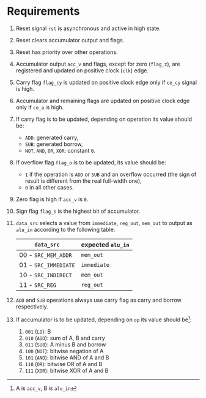 # Requirements

1. Reset signal `rst` is asynchronous and active in high state.
2. Reset clears accumulator output and flags.
3. Reset has priority over other operations.
4. Accumulator output `acc_v` and flags, except for zero (`flag_z`), are registered and updated on positive clock (`clk`) edge.
5. Carry flag `flag_cy` is updated on positive clock edge only if `ce_cy` signal is high.
6. Accumulator and remaining flags are updated on positive clock edge only if `ce_a` is high.
7. If carry flag is to be updated, depending on operation its value should be:
   - `ADD`: generated carry,
   - `SUB`: generated borrow,
   - `NOT`, `AND`, `OR`, `XOR`: constant `0`.
8. If overflow flag `flag_o` is to be updated, its value should be:
   - `1` if the operation is `ADD` or `SUB` and an overflow occurred (the sign of result is different from the real full-width one),
   - `0` in all other cases.
9. Zero flag is high if `acc_v` is `0`.
10. Sign flag `flag_s` is the highest bit of accumulator.
11. `data_src` selects a value from `immediate`, `reg_out`, `mem_out` to output as `alu_in` according to the following table:

    | `data_src`           | expected `alu_in` |
    | -------------------- | ----------------- |
    | 00 - `SRC_MEM_ADDR`  | `mem_out`         |
    | 01 - `SRC_IMMEDIATE` | `immediate`       |
    | 10 - `SRC_INDIRECT`  | `mem_out`         |
    | 11 - `SRC_REG`       | `reg_out`         |

12. `ADD` and `SUB` operations always use carry flag as carry and borrow respectively.
13. If accumulator is to be updated, depending on `op` its value should be[^alu_args]:
    1. `001` (`LD`): B
    2. `010` (`ADD`): sum of A, B and carry
    3. `011` (`SUB`): A minus B and borrow
    4. `100` (`NOT`): bitwise negation of A
    5. `101` (`AND`): bitwise AND of A and B
    6. `110` (`OR`): bitwise OR of A and B
    7. `111` (`XOR`): bitwise XOR of A and B

[^alu_args]: A is `acc_v`, B is `alu_in`
